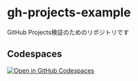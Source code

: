 # gh-projects-example
GitHub Projects検証のためのリポジトリです

## Codespaces 
[![Open in GitHub Codespaces](https://github.com/codespaces/badge.svg)](https://codespaces.new/Hideyasu-Ozawa/gh-projects-example)
